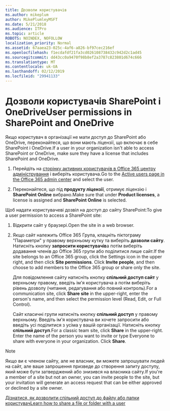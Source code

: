 ```yaml
---
title: Дозволи користувачів
ms.author: mikeplum
author: MikePlumleyMSFT
ms.date: 5/21/2018
ms.audience: ITPro
ms.topic: article
ROBOTS: NOINDEX, NOFOLLOW
localization_priority: Normal
ms.assetid: 67aaea23-025c-4af6-a826-bf97cec216ef
ms.openlocfilehash: f1ecdafdf21fa3cd026108738432c942d2c1ad45
ms.sourcegitcommit: dd43cc0a9470f98b8ef2a3787c823801d674c666
ms.translationtype: MT
ms.contentlocale: uk-UA
ms.lasthandoff: 02/12/2019
ms.locfileid: "29941133"
---
```

# <a name="user-permissions-in-sharepoint-and-onedrive"></a><span data-ttu-id="90a7b-102">Дозволи користувачів SharePoint і OneDrive</span><span class="sxs-lookup"><span data-stu-id="90a7b-102">User permissions in SharePoint and OneDrive</span></span>

<span data-ttu-id="90a7b-103">Якщо користувач в організації не мати доступ до SharePoint або OneDrive, переконайтеся, що вони мають ліцензії, що включає в себе SharePoint і OneDrive.</span><span class="sxs-lookup"><span data-stu-id="90a7b-103">If a user in your organization isn't able to access SharePoint or OneDrive, make sure they have a license that includes SharePoint and OneDrive.</span></span> 
  
1. <span data-ttu-id="90a7b-104">Перейдіть на [сторінку активних користувачів в Office 365 центру адміністрування](https://portal.office.com/adminportal/home#/users) і виберіть користувача.</span><span class="sxs-lookup"><span data-stu-id="90a7b-104">Go to the [Active users page in the Office 365 admin center](https://portal.office.com/adminportal/home#/users) and select the user.</span></span> 
    
2. <span data-ttu-id="90a7b-105">Переконайтеся, що під **продукту ліцензії**, отримує ліцензію і **SharePoint Online** вибрано.</span><span class="sxs-lookup"><span data-stu-id="90a7b-105">Make sure that under **Product licenses**, a license is assigned and **SharePoint Online** is selected.</span></span> 
    
 <span data-ttu-id="90a7b-106">Щоб надати користувачеві дозвіл на доступ до сайту SharePoint:</span><span class="sxs-lookup"><span data-stu-id="90a7b-106">To give a user permission to access a SharePoint site:</span></span> 
  
1. <span data-ttu-id="90a7b-107">Відкрити сайт у браузері.</span><span class="sxs-lookup"><span data-stu-id="90a7b-107">Open the site in a web browser.</span></span>
    
2. <span data-ttu-id="90a7b-p101">Якщо сайт належить Office 365 Група, клацніть піктограму "Параметри" у правому верхньому кутку та виберіть **дозволи сайту**. Натисніть кнопку **запросити користувачів**а потім виберіть додавання членів до Office 365 групи або поділитися лише сайт.</span><span class="sxs-lookup"><span data-stu-id="90a7b-p101">If the site belongs to an Office 365 group, click the Settings icon in the upper right, and then click **Site permissions**. Click **Invite people**, and then choose to add members to the Office 365 group or share only the site.</span></span> 
    
    <span data-ttu-id="90a7b-110">Для повідомлення сайту натисніть кнопку **спільний доступ сайт** у верхньому правому, введіть ім'я користувача а потім виберіть рівень дозволу (читання, редагування або повний контроль).</span><span class="sxs-lookup"><span data-stu-id="90a7b-110">For a communication site, click **Share site** in the upper-right, enter the person's name, and then select the permission level (Read, Edit, or Full Control).</span></span> 
    
    <span data-ttu-id="90a7b-p102">Сайт класичні групи натисніть кнопку **спільний доступ** у правому верхньому. Введіть ім'я користувача ви хочете запросити або введіть усі поділитися з усіма у вашій організації. Натисніть кнопку **спільний доступ**.</span><span class="sxs-lookup"><span data-stu-id="90a7b-p102">For a classic team site, click **Share** in the upper-right. Enter the name of the person you want to invite or type Everyone to share with everyone in your organization. Click **Share**.</span></span>
    
> [!NOTE]
> <span data-ttu-id="90a7b-114">Якщо ви є членом сайту, але не власник, ви можете запрошувати людей на сайт, але ваше запрошення призведе до створення запиту доступу, який може бути затверджений або знизився на власника сайту.</span><span class="sxs-lookup"><span data-stu-id="90a7b-114">If you're a member of a site but not an owner, you can invite people to the site, but your invitation will generate an access request that can be either approved or declined by a site owner.</span></span> 
  
[<span data-ttu-id="90a7b-115">Дізнатися, як дозволити спільний доступ до файлу або папки користувач</span><span class="sxs-lookup"><span data-stu-id="90a7b-115">Learn how to share a file or folder with a user</span></span>](https://go.microsoft.com/fwlink/?linkid=533408)
  

